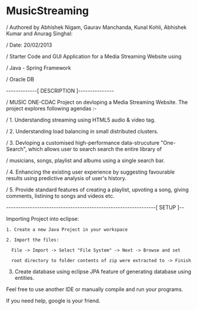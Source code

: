 MusicStreaming
========
/ Authored by Abhishek Nigam, Gaurav Manchanda, Kunal Kohli, Abhishek Kumar and Anurag Singhal:

/ Date: 20/02/2013

/ Starter Code and GUI Application for a Media Streaming Website using

/ Java - Spring Framework

/ Oracle DB

-------------[ DESCRIPTION ]---------------

/ MUSIC ONE-CDAC Project on devloping a Media Streaming Website. The project explores following agendas :- 

/ 1. Understanding streaming using HTML5 audio & video tag. 

/ 2. Understanding load balancing in small distributed clusters.

/ 3. Devloping a customised high-performance data-strucuture "One-Search", which allows user to search search the entire library of   

/    musicians, songs, playlist and albums using a single search bar. 

/ 4. Enhancing the existing user experience by suggesting favourable results using predictive analysis of user's history.

/ 5. Provide standard features of creating a playlist, upvoting a song, giving comments, listining to songs and videos etc.


---------------------------------------------------------------[ SETUP ]-- 

Importing Project into eclipse:

	1. Create a new Java Project in your workspace

	2. Import the files:

	  File -> Import -> Select "File System" -> Next -> Browse and set 

	  root directory to folder contents of zip were extracted to -> Finish

  3. Create database using eclipse JPA feature of generating database using entities.

Feel free to use another IDE or manually compile and run your programs.

If you need help, google is your friend.
